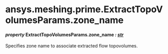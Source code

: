 # ansys.meshing.prime.ExtractTopoVolumesParams.zone_name

<a id="ansys.meshing.prime.ExtractTopoVolumesParams.zone_name"></a>

#### *property* ExtractTopoVolumesParams.zone_name *: [str](https://docs.python.org/3.11/library/stdtypes.html#str)*

Specifies zone name to associate extracted flow topovolumes.

<!-- !! processed by numpydoc !! -->

